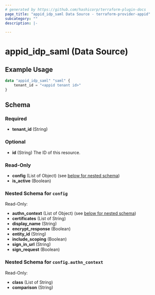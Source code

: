 ```yaml
---
# generated by https://github.com/hashicorp/terraform-plugin-docs
page_title: "appid_idp_saml Data Source - terraform-provider-appid"
subcategory: ""
description: |-
  
---
```


# appid_idp_saml (Data Source)



## Example Usage

```terraform
data "appid_idp_saml" "saml" {
    tenant_id = "<appid tenant id>"
}
```

<!-- schema generated by tfplugindocs -->
## Schema

### Required

- **tenant_id** (String)

### Optional

- **id** (String) The ID of this resource.

### Read-Only

- **config** (List of Object) (see [below for nested schema](#nestedatt--config))
- **is_active** (Boolean)

<a id="nestedatt--config"></a>
### Nested Schema for `config`

Read-Only:

- **authn_context** (List of Object) (see [below for nested schema](#nestedobjatt--config--authn_context))
- **certificates** (List of String)
- **display_name** (String)
- **encrypt_response** (Boolean)
- **entity_id** (String)
- **include_scoping** (Boolean)
- **sign_in_url** (String)
- **sign_request** (Boolean)

<a id="nestedobjatt--config--authn_context"></a>
### Nested Schema for `config.authn_context`

Read-Only:

- **class** (List of String)
- **comparison** (String)


